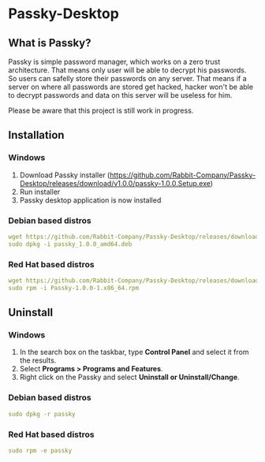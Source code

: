 # Passky-Desktop
## What is Passky?
Passky is simple password manager, which works on a zero trust architecture. That means only user will be able to decrypt his passwords. So users can safelly store their passwords on any server. That means if a server on where all passwords are stored get hacked, hacker won't be able to decrypt passwords and data on this server will be useless for him.

Please be aware that this project is still work in progress.

## Installation
### Windows
1. Download Passky installer (https://github.com/Rabbit-Company/Passky-Desktop/releases/download/v1.0.0/passky-1.0.0.Setup.exe)
2. Run installer
3. Passky desktop application is now installed
### Debian based distros
```yaml
wget https://github.com/Rabbit-Company/Passky-Desktop/releases/download/v1.0.0/passky_1.0.0_amd64.deb
sudo dpkg -i passky_1.0.0_amd64.deb
```
### Red Hat based distros
```yaml
wget https://github.com/Rabbit-Company/Passky-Desktop/releases/download/v1.0.0/Passky-1.0.0-1.x86_64.rpm
sudo rpm -i Passky-1.0.0-1.x86_64.rpm
```
## Uninstall
### Windows
1. In the search box on the taskbar, type **Control Panel** and select it from the results.
2. Select **Programs > Programs and Features**.
3. Right click on the Passky and select **Uninstall or Uninstall/Change**.
### Debian based distros
```yaml
sudo dpkg -r passky
```
### Red Hat based distros
```yaml
sudo rpm -e passky
```

